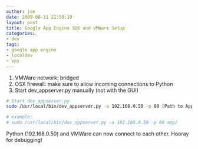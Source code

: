 ```yaml
---
author: joe
date: 2009-08-31 21:50:19
layout: post
title: Google App Engine SDK and VMWare Setup
categories:
- dev
tags:
- google app engine
- localdev
- vps
---
```


1. VMWare network: bridged
2. OSX firewall: make sure to allow incoming connections to Python
3. Start dev_appserver.py manually (not with the GUI)

```bash
# Start dev_appserver.py
sudo /usr/local/bin/dev_appserver.py -a 192.168.0.50 -p 80 [Path to App]

# example:
# sudo /usr/local/bin/dev_appserver.py -a 192.168.0.50 -p 80 app/
```

Python (192.168.0.50) and VMWare can now connect to each other. Hooray for debugging!
